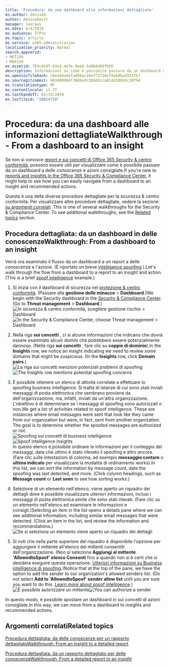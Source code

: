 ```yaml
---
title: 'Procedura: da una dashboard alle informazioni dettagliate'
ms.author: deniseb
author: denisebmsft
manager: laurawi
ms.date: 6/4/2018
ms.audience: ITPro
ms.topic: article
ms.service: o365-administration
localization_priority: Normal
search.appverid:
- MET150
- MOE150
ms.assetid: 703c41df-b3e2-4e7e-9eeb-1a0b8d60fb56
description: Informazioni su come è possibile passare da un dashboard a delle conoscenze con le azioni consigliate per la protezione &amp; centro conformità.
ms.openlocfilehash: cbea4dadefa498ac164773718ef8a4dbad351fb7
ms.sourcegitcommit: 9034809b6f308bedc3b8ddcca8242586b5c30f94
ms.translationtype: MT
ms.contentlocale: it-IT
ms.lasthandoff: 01/15/2019
ms.locfileid: "28014728"
---
```

# <a name="walkthrough---from-a-dashboard-to-an-insight"></a><span data-ttu-id="f0229-103">Procedura: da una dashboard alle informazioni dettagliate</span><span class="sxs-lookup"><span data-stu-id="f0229-103">Walkthrough - From a dashboard to an insight</span></span>

<span data-ttu-id="f0229-104">Se non si conosce [report e sui concetti di Office 365 Security &amp; centro conformità](reports-and-insights-in-security-and-compliance.md), possono essere utili per visualizzare come è possibile passare da un dashboard a delle conoscenze e azioni consigliate.</span><span class="sxs-lookup"><span data-stu-id="f0229-104">If you're new to [reports and insights in the Office 365 Security &amp; Compliance Center](reports-and-insights-in-security-and-compliance.md), it might help to see how you can easily navigate from a dashboard to an insight and recommended actions.</span></span> 
  
<span data-ttu-id="f0229-p101">Questa è una delle diverse procedure dettagliate per la sicurezza &amp; centro conformità. Per visualizzare altre procedure dettagliate, vedere la sezione [su argomenti correlati](#related-topics) .</span><span class="sxs-lookup"><span data-stu-id="f0229-p101">This is one of several walkthroughs for the Security &amp; Compliance Center. To see additional walkthroughs, see the [Related topics](#related-topics) section.</span></span> 
  
## <a name="walkthrough-from-a-dashboard-to-an-insight"></a><span data-ttu-id="f0229-107">Procedura dettagliata: da un dashboard in delle conoscenze</span><span class="sxs-lookup"><span data-stu-id="f0229-107">Walkthrough: From a dashboard to an insight</span></span>

<span data-ttu-id="f0229-p102">Verrà ora esaminato il flusso da un dashboard a un report a delle conoscenze e l'azione. (È riportato un breve [intelligence spoofing](learn-about-spoof-intelligence.md) ).</span><span class="sxs-lookup"><span data-stu-id="f0229-p102">Let's walk through the flow from a dashboard to a report to an insight and action. (This is a brief [spoof intelligence](learn-about-spoof-intelligence.md) example.)</span></span> 
  
1. <span data-ttu-id="f0229-p103">Si inizia con il dashboard di sicurezza nel [protezione &amp; centro conformità](https://protection.office.com). (Passare alla **gestione delle minacce** \> **Dashboard**.)</span><span class="sxs-lookup"><span data-stu-id="f0229-p103">We begin with the Security dashboard in the [Security &amp; Compliance Center](https://protection.office.com). (Go to **Threat management** \> **Dashboard**.)</span></span><br><span data-ttu-id="f0229-112">![In sicurezza &amp; centro conformità, scegliere gestione rischio \> Dashboard](media/05a38660-eb13-4960-a266-11809c453d95.png)</span><span class="sxs-lookup"><span data-stu-id="f0229-112">![In the Security &amp; Compliance Center, choose Threat management \> Dashboard](media/05a38660-eb13-4960-a266-11809c453d95.png)</span></span><br>
  
2. <span data-ttu-id="f0229-p104">Nella riga **sui concetti** , ci si alcune informazioni che indicano che dovrà essere esaminato alcuni domini che potrebbero essere potenzialmente dannoso. (Nella riga **sui concetti** , fare clic su **coppie di dominio**).</span><span class="sxs-lookup"><span data-stu-id="f0229-p104">In the **Insights** row, we notice an insight indicating we need to review some domains that might be suspicious. (In the **Insights** row, click **Domain pairs**.)</span></span><br><span data-ttu-id="f0229-115">![La riga sui concetti menzioni potenziali problemi di spoofing](media/dd1d0cb3-3201-45d7-b41d-18a0944fe85d.png)</span><span class="sxs-lookup"><span data-stu-id="f0229-115">![The Insights row mentions potential spoofing concerns](media/dd1d0cb3-3201-45d7-b41d-18a0944fe85d.png)</span></span><br>
  
3. <span data-ttu-id="f0229-p105">È possibile ottenere un elenco di attività correlate a effettuare lo spoofing business intelligence. Si tratta di istanze di cui sono stati inviati messaggi di posta elettronica che sembrano proviene da dell'organizzazione, ma, infatti, inviati da un'altra organizzazione. L'obiettivo è di determinare se i messaggi di spoofing sono autorizzati o non.</span><span class="sxs-lookup"><span data-stu-id="f0229-p105">We get a list of activities related to spoof intelligence. These are instances where email messages were sent that look like they came from our organization but were, in fact, sent from another organization. The goal is to determine whether the spoofed messages are authorized or not.</span></span><br><span data-ttu-id="f0229-119">![Spoofing sui concetti di business intelligence](media/a2e2b4fd-0c1e-499f-8401-cf3089da82fa.png)</span><span class="sxs-lookup"><span data-stu-id="f0229-119">![Spoof intelligence insights](media/a2e2b4fd-0c1e-499f-8401-cf3089da82fa.png)</span></span><br><span data-ttu-id="f0229-p106">In questo elenco è possibile ordinare le informazioni per il conteggio dei messaggi, data che ultimo è stato rilevato il spoofing e altro ancora. (Fare clic sulle intestazioni di colonna, ad esempio **messaggio contare** o **ultima indicato** per visualizzare la modalità di ordinamento works).</span><span class="sxs-lookup"><span data-stu-id="f0229-p106">In this list, we can sort the information by message count, date the spoofing was last detected, and more. (Click column headings, such as **Message count** or **Last seen** to see how sorting works.)</span></span> 
    
4. <span data-ttu-id="f0229-p107">Selezione di un elemento nell'elenco, viene aperto un riquadro dei dettagli dove è possibile visualizzare ulteriori informazioni, inclusi i messaggi di posta elettronica simile che sono stati rilevati. (Fare clic su un elemento nell'elenco ed esaminare le informazioni e consigli.)</span><span class="sxs-lookup"><span data-stu-id="f0229-p107">Selecting an item in the list opens a details pane where we can see additional information, including similar email messages that were detected. (Click an item in the list, and review the information and recommendations.)</span></span><br>![Se si seleziona un elemento viene aperto un riquadro dei dettagli](media/7ad1faa5-6ca2-474e-a609-eb275e0a8e59.png)<br>
  
5. <span data-ttu-id="f0229-p108">Si noti che nella parte superiore del riquadro è disponibile l'opzione per aggiungere il mittente all'elenco dei mittenti consentiti dell'organizzazione. (Non si seleziona **Aggiungi al mittente 'AllowedtoSpoof' elenco Consenti** fino a quando non si è certi che si desidera eseguire questa operazione. [Ulteriori informazioni su Business intelligence di spoofing](learn-about-spoof-intelligence.md).)</span><span class="sxs-lookup"><span data-stu-id="f0229-p108">Notice that at the top of the pane, we have the option to add the sender to our organization's allowed senders list. (Do not select **Add to 'AllowedtoSpoof' sender allow list** until you are sure you want to do this. [Learn more about spoof intelligence](learn-about-spoof-intelligence.md).)</span></span><br><span data-ttu-id="f0229-128">![È possibile autorizzare un mittente](media/caf0c20a-6047-486d-8060-5a229a3de49f.png)</span><span class="sxs-lookup"><span data-stu-id="f0229-128">![You can authorize a sender](media/caf0c20a-6047-486d-8060-5a229a3de49f.png)</span></span>
  
<span data-ttu-id="f0229-129">In questo modo, è possibile spostare un dashboard in sui concetti di azioni consigliate.</span><span class="sxs-lookup"><span data-stu-id="f0229-129">In this way, we can move from a dashboard to insights and recommended actions.</span></span>
  
## <a name="related-topics"></a><span data-ttu-id="f0229-130">Argomenti correlati</span><span class="sxs-lookup"><span data-stu-id="f0229-130">Related topics</span></span>

[<span data-ttu-id="f0229-131">Procedura dettagliata: da delle conoscenze per un rapporto dettagliato</span><span class="sxs-lookup"><span data-stu-id="f0229-131">Walkthrough: From an insight to a detailed report</span></span>](from-an-insight-to-a-detailed-report.md)
  
[<span data-ttu-id="f0229-132">Procedura dettagliata: da un rapporto dettagliato per delle conoscenze</span><span class="sxs-lookup"><span data-stu-id="f0229-132">Walkthrough: From a detailed report to an insight</span></span>](from-a-detailed-report-to-an-insight.md)
  

